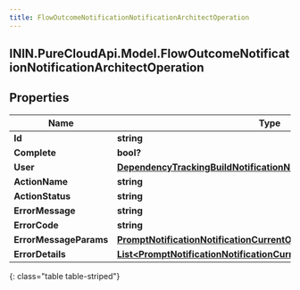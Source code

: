 ```yaml
---
title: FlowOutcomeNotificationNotificationArchitectOperation
---
```

## ININ.PureCloudApi.Model.FlowOutcomeNotificationNotificationArchitectOperation

## Properties

|Name | Type | Description | Notes|
|------------ | ------------- | ------------- | -------------|
| **Id** | **string** |  | [optional] |
| **Complete** | **bool?** |  | [optional] |
| **User** | [**DependencyTrackingBuildNotificationNotificationUser**](DependencyTrackingBuildNotificationNotificationUser.html) |  | [optional] |
| **ActionName** | **string** |  | [optional] |
| **ActionStatus** | **string** |  | [optional] |
| **ErrorMessage** | **string** |  | [optional] |
| **ErrorCode** | **string** |  | [optional] |
| **ErrorMessageParams** | [**PromptNotificationNotificationCurrentOperationErrorMessageParams**](PromptNotificationNotificationCurrentOperationErrorMessageParams.html) |  | [optional] |
| **ErrorDetails** | [**List&lt;PromptNotificationNotificationCurrentOperationErrorDetails&gt;**](PromptNotificationNotificationCurrentOperationErrorDetails.html) |  | [optional] |
{: class="table table-striped"}


